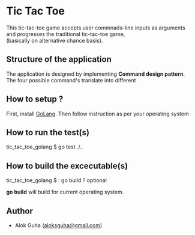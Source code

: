 # Tic Tac Toe
This tic-tac-toe game accepts user commnads-line inputs as arguments and progresses the traditional tic-tac-toe game,  
(basically on alternative chance basis). 



## Structure of the application
The application is designed by implementing **Command design pattern**. The four possible command's translate into different

## How to setup ?

First, install [GoLang](https://golang.org/doc/install). Then follow instruction as per your operating system

## How to run the test(s)
tic_tac_toe_golang $ go test ./..

## How to build the excecutable(s)
tic_tac_toe_golang $ : go build   <build-config> ? optional

**go build** will build for current operating system.

## Author
* Alok Guha (aloksguha@gmail.com)